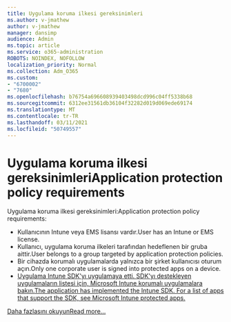 ```yaml
---
title: Uygulama koruma ilkesi gereksinimleri
ms.author: v-jmathew
author: v-jmathew
manager: dansimp
audience: Admin
ms.topic: article
ms.service: o365-administration
ROBOTS: NOINDEX, NOFOLLOW
localization_priority: Normal
ms.collection: Adm_O365
ms.custom:
- "6700002"
- "7680"
ms.openlocfilehash: b76754a696608939403498dcd996c04ff5338b68
ms.sourcegitcommit: 6312ee31561db36104f32282d019d069ede69174
ms.translationtype: MT
ms.contentlocale: tr-TR
ms.lasthandoff: 03/11/2021
ms.locfileid: "50749557"
---
```

# <a name="application-protection-policy-requirements"></a><span data-ttu-id="8cf1f-102">Uygulama koruma ilkesi gereksinimleri</span><span class="sxs-lookup"><span data-stu-id="8cf1f-102">Application protection policy requirements</span></span>

<span data-ttu-id="8cf1f-103">Uygulama koruma ilkesi gereksinimleri:</span><span class="sxs-lookup"><span data-stu-id="8cf1f-103">Application protection policy requirements:</span></span>

- <span data-ttu-id="8cf1f-104">Kullanıcının Intune veya EMS lisansı vardır.</span><span class="sxs-lookup"><span data-stu-id="8cf1f-104">User has an Intune or EMS license.</span></span>
- <span data-ttu-id="8cf1f-105">Kullanıcı, uygulama koruma ilkeleri tarafından hedeflenen bir gruba aittir.</span><span class="sxs-lookup"><span data-stu-id="8cf1f-105">User belongs to a group targeted by application protection policies.</span></span>
- <span data-ttu-id="8cf1f-106">Bir cihazda korumalı uygulamalarda yalnızca bir şirket kullanıcısı oturum açın.</span><span class="sxs-lookup"><span data-stu-id="8cf1f-106">Only one corporate user is signed into protected apps on a device.</span></span>
- [<span data-ttu-id="8cf1f-107">Uygulama Intune SDK'yı uygulamaya etti. SDK'yı destekleyen uygulamaların listesi için, Microsoft Intune korumalı uygulamalara bakın.</span><span class="sxs-lookup"><span data-stu-id="8cf1f-107">The application has implemented the Intune SDK. For a list of apps that support the SDK, see Microsoft Intune protected apps.</span></span>](https://docs.microsoft.com/mem/intune/apps/apps-supported-intune-apps)

[<span data-ttu-id="8cf1f-108">Daha fazlasını okuyun</span><span class="sxs-lookup"><span data-stu-id="8cf1f-108">Read more...</span></span>](https://docs.microsoft.com/mem/intune/apps/app-protection-policy)
